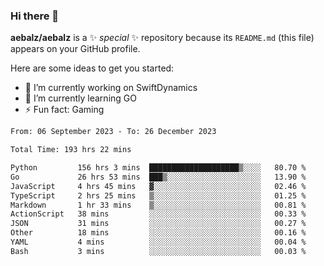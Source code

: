 ### Hi there 👋

**aebalz/aebalz** is a ✨ _special_ ✨ repository because its `README.md` (this file) appears on your GitHub profile.

Here are some ideas to get you started:

- 🔭 I’m currently working on SwiftDynamics
- 🌱 I’m currently learning GO
-  ⚡ Fun fact: Gaming
  
  <!--
- 👯 I’m looking to collaborate on ...
- 🤔 I’m looking for help with ...
- 💬 Ask me about ...
- 📫 How to reach me: ...
- 😄 Pronouns: ...
-->

<!--START_SECTION:waka-->

```txt
From: 06 September 2023 - To: 26 December 2023

Total Time: 193 hrs 22 mins

Python         156 hrs 3 mins  ████████████████████▒░░░░   80.70 %
Go             26 hrs 53 mins  ███▒░░░░░░░░░░░░░░░░░░░░░   13.90 %
JavaScript     4 hrs 45 mins   ▓░░░░░░░░░░░░░░░░░░░░░░░░   02.46 %
TypeScript     2 hrs 25 mins   ▒░░░░░░░░░░░░░░░░░░░░░░░░   01.25 %
Markdown       1 hr 33 mins    ▒░░░░░░░░░░░░░░░░░░░░░░░░   00.81 %
ActionScript   38 mins         ░░░░░░░░░░░░░░░░░░░░░░░░░   00.33 %
JSON           31 mins         ░░░░░░░░░░░░░░░░░░░░░░░░░   00.27 %
Other          18 mins         ░░░░░░░░░░░░░░░░░░░░░░░░░   00.16 %
YAML           4 mins          ░░░░░░░░░░░░░░░░░░░░░░░░░   00.04 %
Bash           3 mins          ░░░░░░░░░░░░░░░░░░░░░░░░░   00.03 %
```

<!--END_SECTION:waka-->

